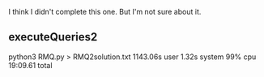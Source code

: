 I think I didn't complete this one. But I'm not sure about it.

executeQueries2
---------------
python3 RMQ.py > RMQ2solution.txt  1143.06s user 1.32s system 99% cpu 19:09.61 total
